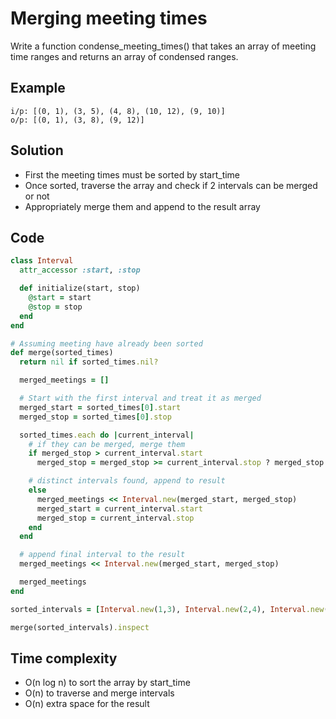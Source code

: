 # Merging meeting times
Write a function condense_meeting_times() that takes an array of meeting time ranges and returns an array of condensed ranges.

## Example
```
i/p: [(0, 1), (3, 5), (4, 8), (10, 12), (9, 10)]
o/p: [(0, 1), (3, 8), (9, 12)]
```

## Solution
- First the meeting times must be sorted by start_time
- Once sorted, traverse the array and check if 2 intervals can be merged or not
- Appropriately merge them and append to the result array

## Code
```ruby
class Interval
  attr_accessor :start, :stop

  def initialize(start, stop)
    @start = start
    @stop = stop
  end
end

# Assuming meeting have already been sorted
def merge(sorted_times)
  return nil if sorted_times.nil?

  merged_meetings = []

  # Start with the first interval and treat it as merged
  merged_start = sorted_times[0].start
  merged_stop = sorted_times[0].stop

  sorted_times.each do |current_interval|
    # if they can be merged, merge them
    if merged_stop > current_interval.start
      merged_stop = merged_stop >= current_interval.stop ? merged_stop : current_interval.stop

    # distinct intervals found, append to result
    else
      merged_meetings << Interval.new(merged_start, merged_stop)
      merged_start = current_interval.start
      merged_stop = current_interval.stop
    end
  end

  # append final interval to the result
  merged_meetings << Interval.new(merged_start, merged_stop)

  merged_meetings
end

sorted_intervals = [Interval.new(1,3), Interval.new(2,4), Interval.new(3,8)]

merge(sorted_intervals).inspect
```

## Time complexity
- O(n log n) to sort the array by start_time
- O(n) to traverse and merge intervals
- O(n) extra space for the result
